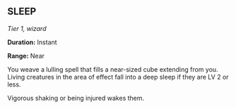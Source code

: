 ## SLEEP

_Tier 1, wizard_

**Duration:** Instant

**Range:** Near

You weave a lulling spell that fills a near-sized cube extending from you. Living creatures in the area of effect fall into a deep sleep if they are LV 2 or less.

Vigorous shaking or being injured wakes them.

